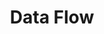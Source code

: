 ---
title: Data Flow
permalink: /commands/miscellaneous#string-substitution-strsub
parent: Miscellaneous Commands
nav_order: 1
---